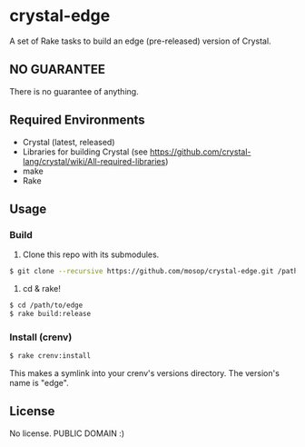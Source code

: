 # crystal-edge

A set of Rake tasks to build an edge (pre-released) version of Crystal.

## NO GUARANTEE

There is no guarantee of anything.

## Required Environments

* Crystal (latest, released)
* Libraries for building Crystal (see https://github.com/crystal-lang/crystal/wiki/All-required-libraries)
* make
* Rake

## Usage

### Build

1. Clone this repo with its submodules.

  ```bash
  $ git clone --recursive https://github.com/mosop/crystal-edge.git /path/to/edge
  ```

1. cd & rake!

  ```bash
  $ cd /path/to/edge
  $ rake build:release
  ```

### Install (crenv)

```bash
$ rake crenv:install
```

This makes a symlink into your crenv's versions directory. The version's name is "edge".

## License

No license. PUBLIC DOMAIN :)
